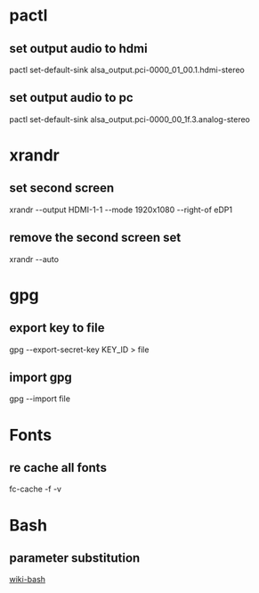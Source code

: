 # pactl

## set output audio to hdmi
pactl set-default-sink alsa_output.pci-0000_01_00.1.hdmi-stereo

## set output audio to pc
pactl set-default-sink alsa_output.pci-0000_00_1f.3.analog-stereo

# xrandr

## set second screen
xrandr --output HDMI-1-1 --mode 1920x1080 --right-of eDP1

## remove the second screen set
xrandr --auto

# gpg

## export key to file
gpg --export-secret-key KEY_ID > file

## import gpg
gpg --import file

# Fonts

## re cache all fonts
fc-cache -f -v

# Bash

## parameter substitution
[wiki-bash](https://wiki.bash-hackers.org/syntax/pe)

